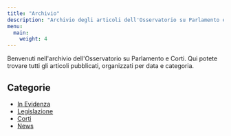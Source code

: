 ```yaml
---
title: "Archivio"
description: "Archivio degli articoli dell'Osservatorio su Parlamento e Corti"
menu:
  main:
    weight: 4
---
```


Benvenuti nell'archivio dell'Osservatorio su Parlamento e Corti. Qui potete trovare tutti gli articoli pubblicati, organizzati per data e categoria.

## Categorie

- [In Evidenza](/in-evidenza/) 
- [Legislazione](/legislazione/)
- [Corti](/corti/)
- [News](/news/) 